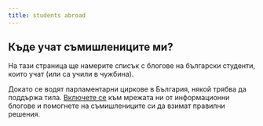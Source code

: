 ```yaml
---
title: students abroad 
---
```


Къде учат съмишлениците ми?
---------------------------

На тази страница ще намерите списък с блогове на български студенти, които учат (или са учили в чужбина).

Докато се водят парламентарни циркове в България, някой трябва да поддържа тила. [Включете се](/contact/ "Връзка с нас") към мрежата ни от информационни блогове и помогнете на съмишлениците си да взимат правилни решения.
